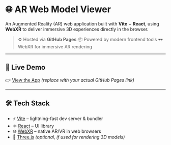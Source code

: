 # 🌐 AR Web Model Viewer

An Augmented Reality (AR) web application built with **Vite** + **React**, using **WebXR** to deliver immersive 3D experiences directly in the browser.

> ⚙️ Hosted via **GitHub Pages**
> 📦 Powered by modern frontend tools
> 🕶️ WebXR for immersive AR rendering

---

## 🚀 Live Demo

👉 [View the App](https://your-username.github.io/ar-web-model/)
_(replace with your actual GitHub Pages link)_

---

## 🛠️ Tech Stack

- ⚡️ [Vite](https://vitejs.dev/) – lightning-fast dev server & bundler
- ⚛️ [React](https://reactjs.org/) – UI library
- 🌐 [WebXR](https://immersive-web.github.io/webxr/) – native AR/VR in web browsers
- 🧪 [Three.js](https://threejs.org/) *(optional, if used for rendering 3D models)*
